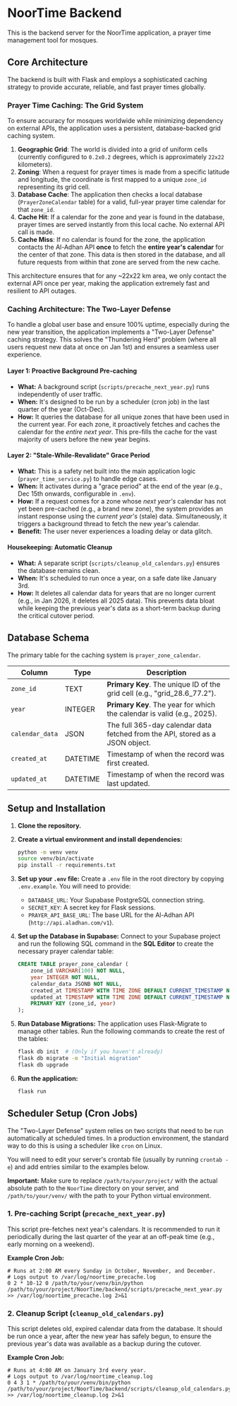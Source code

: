 # NoorTime Backend

This is the backend server for the NoorTime application, a prayer time management tool for mosques.

## Core Architecture

The backend is built with Flask and employs a sophisticated caching strategy to provide accurate, reliable, and fast prayer times globally.

### Prayer Time Caching: The Grid System

To ensure accuracy for mosques worldwide while minimizing dependency on external APIs, the application uses a persistent, database-backed grid caching system.

1.  **Geographic Grid**: The world is divided into a grid of uniform cells (currently configured to `0.2x0.2` degrees, which is approximately `22x22` kilometers).
2.  **Zoning**: When a request for prayer times is made from a specific latitude and longitude, the coordinate is first mapped to a unique `zone_id` representing its grid cell.
3.  **Database Cache**: The application then checks a local database (`PrayerZoneCalendar` table) for a valid, full-year prayer time calendar for that `zone_id`.
4.  **Cache Hit**: If a calendar for the zone and year is found in the database, prayer times are served instantly from this local cache. No external API call is made.
5.  **Cache Miss**: If no calendar is found for the zone, the application contacts the Al-Adhan API **once** to fetch the **entire year's calendar** for the center of that zone. This data is then stored in the database, and all future requests from within that zone are served from the new cache.

This architecture ensures that for any ~22x22 km area, we only contact the external API once per year, making the application extremely fast and resilient to API outages.

### Caching Architecture: The Two-Layer Defense

To handle a global user base and ensure 100% uptime, especially during the new year transition, the application implements a "Two-Layer Defense" caching strategy. This solves the "Thundering Herd" problem (where all users request new data at once on Jan 1st) and ensures a seamless user experience.

#### Layer 1: Proactive Background Pre-caching

-   **What:** A background script (`scripts/precache_next_year.py`) runs independently of user traffic.
-   **When:** It's designed to be run by a scheduler (cron job) in the last quarter of the year (Oct-Dec).
-   **How:** It queries the database for all unique zones that have been used in the current year. For each zone, it proactively fetches and caches the calendar for the *entire next year*. This pre-fills the cache for the vast majority of users before the new year begins.

#### Layer 2: "Stale-While-Revalidate" Grace Period

-   **What:** This is a safety net built into the main application logic (`prayer_time_service.py`) to handle edge cases.
-   **When:** It activates during a "grace period" at the end of the year (e.g., Dec 15th onwards, configurable in `.env`).
-   **How:** If a request comes for a zone whose *next year's* calendar has not yet been pre-cached (e.g., a brand new zone), the system provides an instant response using the *current year's* (stale) data. Simultaneously, it triggers a background thread to fetch the new year's calendar.
-   **Benefit:** The user never experiences a loading delay or data glitch.

#### Housekeeping: Automatic Cleanup

-   **What:** A separate script (`scripts/cleanup_old_calendars.py`) ensures the database remains clean.
-   **When:** It's scheduled to run once a year, on a safe date like January 3rd.
-   **How:** It deletes all calendar data for years that are no longer current (e.g., in Jan 2026, it deletes all 2025 data). This prevents data bloat while keeping the previous year's data as a short-term backup during the critical cutover period.

## Database Schema

The primary table for the caching system is `prayer_zone_calendar`.

| Column          | Type    | Description                                                                 |
| --------------- | ------- | --------------------------------------------------------------------------- |
| `zone_id`       | TEXT    | **Primary Key**. The unique ID of the grid cell (e.g., "grid_28.6_77.2").   |
| `year`          | INTEGER | **Primary Key**. The year for which the calendar is valid (e.g., 2025).     |
| `calendar_data` | JSON    | The full 365-day calendar data fetched from the API, stored as a JSON object. |
| `created_at`    | DATETIME| Timestamp of when the record was first created.                             |
| `updated_at`    | DATETIME| Timestamp of when the record was last updated.                              |

## Setup and Installation

1.  **Clone the repository.**
2.  **Create a virtual environment and install dependencies:**
    ```bash
    python -m venv venv
    source venv/bin/activate
    pip install -r requirements.txt
    ```
3.  **Set up your `.env` file:**
    Create a `.env` file in the root directory by copying `.env.example`. You will need to provide:
    *   `DATABASE_URL`: Your Supabase PostgreSQL connection string.
    *   `SECRET_KEY`: A secret key for Flask sessions.
    *   `PRAYER_API_BASE_URL`: The base URL for the Al-Adhan API (`http://api.aladhan.com/v1`).

4.  **Set up the Database in Supabase:**
    Connect to your Supabase project and run the following SQL command in the **SQL Editor** to create the necessary prayer calendar table:

    ```sql
    CREATE TABLE prayer_zone_calendar (
        zone_id VARCHAR(100) NOT NULL,
        year INTEGER NOT NULL,
        calendar_data JSONB NOT NULL,
        created_at TIMESTAMP WITH TIME ZONE DEFAULT CURRENT_TIMESTAMP NOT NULL,
        updated_at TIMESTAMP WITH TIME ZONE DEFAULT CURRENT_TIMESTAMP NOT NULL,
        PRIMARY KEY (zone_id, year)
    );
    ```

5.  **Run Database Migrations:**
    The application uses Flask-Migrate to manage other tables. Run the following commands to create the rest of the tables:
    ```bash
    flask db init  # (Only if you haven't already)
    flask db migrate -m "Initial migration"
    flask db upgrade
    ```

6.  **Run the application:**
    ```bash
    flask run
    ```

## Scheduler Setup (Cron Jobs)

The "Two-Layer Defense" system relies on two scripts that need to be run automatically at scheduled times. In a production environment, the standard way to do this is using a scheduler like `cron` on Linux.

You will need to edit your server's crontab file (usually by running `crontab -e`) and add entries similar to the examples below.

**Important:** Make sure to replace `/path/to/your/project/` with the actual absolute path to the `NoorTime` directory on your server, and `/path/to/your/venv/` with the path to your Python virtual environment.

### 1. Pre-caching Script (`precache_next_year.py`)

This script pre-fetches next year's calendars. It is recommended to run it periodically during the last quarter of the year at an off-peak time (e.g., early morning on a weekend).

**Example Cron Job:**
```cron
# Runs at 2:00 AM every Sunday in October, November, and December.
# Logs output to /var/log/noortime_precache.log
0 2 * 10-12 0 /path/to/your/venv/bin/python /path/to/your/project/NoorTime/backend/scripts/precache_next_year.py >> /var/log/noortime_precache.log 2>&1
```

### 2. Cleanup Script (`cleanup_old_calendars.py`)

This script deletes old, expired calendar data from the database. It should be run once a year, after the new year has safely begun, to ensure the previous year's data was available as a backup during the cutover.

**Example Cron Job:**
```cron
# Runs at 4:00 AM on January 3rd every year.
# Logs output to /var/log/noortime_cleanup.log
0 4 3 1 * /path/to/your/venv/bin/python /path/to/your/project/NoorTime/backend/scripts/cleanup_old_calendars.py >> /var/log/noortime_cleanup.log 2>&1
```
